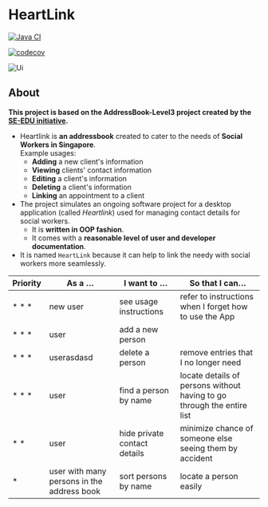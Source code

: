 # HeartLink

[![Java CI](https://github.com/AY2526S1-CS2103T-T09-1/tp/actions/workflows/gradle.yml/badge.svg?branch=master)](https://github.com/AY2526S1-CS2103T-T09-1/tp/actions/workflows/gradle.yml)

[![codecov](https://codecov.io/gh/AY2526S1-CS2103-T09-01/tp/branch/master/graph/badge.svg?token=X0CYY9ZH9P)](https://codecov.io/gh/AY2526S1-CS2103-T09-01/tp)

![Ui](docs/images/Ui.png)

## About

__This project is based on the AddressBook-Level3 project created by the [SE-EDU initiative](https://se-education.org).__
- Heartlink is **an addressbook** created to cater to the needs of **Social Workers in Singapore**.<br>
  Example usages:
  - **Adding** a new client's information
  - **Viewing** clients' contact information
  - **Editing** a client's information
  - **Deleting** a client's information
  - **Linking** an appointment to a client
- The project simulates an ongoing software project for a desktop application (called _Heartlink_) used for managing contact details for social workers.
  - It is **written in OOP fashion**.
  - It comes with a **reasonable level of user and developer documentation**.
- It is named `HeartLink` because it can help to link the needy with social workers more seamlessly.

| Priority | As a …                                    | I want to …                 | So that I can…                                                        |
|----------|-------------------------------------------|-----------------------------|-----------------------------------------------------------------------|
| * * *    | new user                                  | see usage instructions      | refer to instructions when I forget how to use the App                |
| * * *    | user                                      | add a new person            |                                                                       |
| * * *    | userasdasd                                | delete a person             | remove entries that I no longer need                                  |
| * * *    | user                                      | find a person by name       | locate details of persons without having to go through the entire list |
| * *      | user                                      | hide private contact details | minimize chance of someone else seeing them by accident               |
| *        | user with many persons in the address book | sort persons by name        | locate a person easily                                                |
